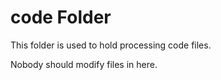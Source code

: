 # code Folder
This folder is used to hold processing code files.

Nobody should modify files in here.
